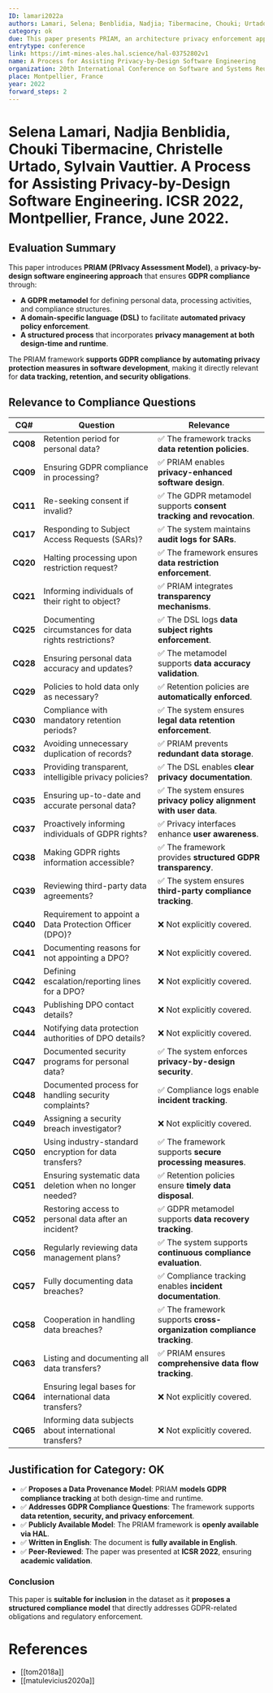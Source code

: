 ```yaml
---
ID: lamari2022a
authors: Lamari, Selena; Benblidia, Nadjia; Tibermacine, Chouki; Urtado, Christelle; Vauttier, Sylvain
category: ok
due: This paper presents PRIAM, an architecture privacy enforcement approach integrating a GDPR metamodel, a domain-specific language (DSL), and a structured process to assist privacy-by-design software engineering.
entrytype: conference
link: https://imt-mines-ales.hal.science/hal-03752802v1
name: A Process for Assisting Privacy-by-Design Software Engineering
organization: 20th International Conference on Software and Systems Reuse (ICSR 2022)
place: Montpellier, France
year: 2022
forward_steps: 2
---
```

# Selena Lamari, Nadjia Benblidia, Chouki Tibermacine, Christelle Urtado, Sylvain Vauttier. A Process for Assisting Privacy-by-Design Software Engineering. ICSR 2022, Montpellier, France, June 2022.

## Evaluation Summary

This paper introduces **PRIAM (PRIvacy Assessment Model)**, a **privacy-by-design software engineering approach** that ensures **GDPR compliance** through:

- **A GDPR metamodel** for defining personal data, processing activities, and compliance structures.
- **A domain-specific language (DSL)** to facilitate **automated privacy policy enforcement**.
- **A structured process** that incorporates **privacy management at both design-time and runtime**.

The PRIAM framework **supports GDPR compliance by automating privacy protection measures in software development**, making it directly relevant for **data tracking, retention, and security obligations**.

## Relevance to Compliance Questions

| **CQ#** | **Question** | **Relevance** |
|---------|------------|-------------|
| **CQ08** | Retention period for personal data? | ✅ The framework tracks **data retention policies**. |
| **CQ09** | Ensuring GDPR compliance in processing? | ✅ PRIAM enables **privacy-enhanced software design**. |
| **CQ11** | Re-seeking consent if invalid? | ✅ The GDPR metamodel supports **consent tracking and revocation**. |
| **CQ17** | Responding to Subject Access Requests (SARs)? | ✅ The system maintains **audit logs for SARs**. |
| **CQ20** | Halting processing upon restriction request? | ✅ The framework ensures **data restriction enforcement**. |
| **CQ21** | Informing individuals of their right to object? | ✅ PRIAM integrates **transparency mechanisms**. |
| **CQ25** | Documenting circumstances for data rights restrictions? | ✅ The DSL logs **data subject rights enforcement**. |
| **CQ28** | Ensuring personal data accuracy and updates? | ✅ The metamodel supports **data accuracy validation**. |
| **CQ29** | Policies to hold data only as necessary? | ✅ Retention policies are **automatically enforced**. |
| **CQ30** | Compliance with mandatory retention periods? | ✅ The system ensures **legal data retention enforcement**. |
| **CQ32** | Avoiding unnecessary duplication of records? | ✅ PRIAM prevents **redundant data storage**. |
| **CQ33** | Providing transparent, intelligible privacy policies? | ✅ The DSL enables **clear privacy documentation**. |
| **CQ35** | Ensuring up-to-date and accurate personal data? | ✅ The system ensures **privacy policy alignment with user data**. |
| **CQ37** | Proactively informing individuals of GDPR rights? | ✅ Privacy interfaces enhance **user awareness**. |
| **CQ38** | Making GDPR rights information accessible? | ✅ The framework provides **structured GDPR transparency**. |
| **CQ39** | Reviewing third-party data agreements? | ✅ The system ensures **third-party compliance tracking**. |
| **CQ40** | Requirement to appoint a Data Protection Officer (DPO)? | ❌ Not explicitly covered. |
| **CQ41** | Documenting reasons for not appointing a DPO? | ❌ Not explicitly covered. |
| **CQ42** | Defining escalation/reporting lines for a DPO? | ❌ Not explicitly covered. |
| **CQ43** | Publishing DPO contact details? | ❌ Not explicitly covered. |
| **CQ44** | Notifying data protection authorities of DPO details? | ❌ Not explicitly covered. |
| **CQ47** | Documented security programs for personal data? | ✅ The system enforces **privacy-by-design security**. |
| **CQ48** | Documented process for handling security complaints? | ✅ Compliance logs enable **incident tracking**. |
| **CQ49** | Assigning a security breach investigator? | ❌ Not explicitly covered. |
| **CQ50** | Using industry-standard encryption for data transfers? | ✅ The framework supports **secure processing measures**. |
| **CQ51** | Ensuring systematic data deletion when no longer needed? | ✅ Retention policies ensure **timely data disposal**. |
| **CQ52** | Restoring access to personal data after an incident? | ✅ GDPR metamodel supports **data recovery tracking**. |
| **CQ56** | Regularly reviewing data management plans? | ✅ The system supports **continuous compliance evaluation**. |
| **CQ57** | Fully documenting data breaches? | ✅ Compliance tracking enables **incident documentation**. |
| **CQ58** | Cooperation in handling data breaches? | ✅ The framework supports **cross-organization compliance tracking**. |
| **CQ63** | Listing and documenting all data transfers? | ✅ PRIAM ensures **comprehensive data flow tracking**. |
| **CQ64** | Ensuring legal bases for international data transfers? | ❌ Not explicitly covered. |
| **CQ65** | Informing data subjects about international transfers? | ❌ Not explicitly covered. |

## Justification for Category: OK

- ✅ **Proposes a Data Provenance Model**: PRIAM **models GDPR compliance tracking** at both design-time and runtime.  
- ✅ **Addresses GDPR Compliance Questions**: The framework supports **data retention, security, and privacy enforcement**.  
- ✅ **Publicly Available Model**: The PRIAM framework is **openly available via HAL**.  
- ✅ **Written in English**: The document is **fully available in English**.  
- ✅ **Peer-Reviewed**: The paper was presented at **ICSR 2022**, ensuring **academic validation**.

### **Conclusion**
This paper is **suitable for inclusion** in the dataset as it **proposes a structured compliance model** that directly addresses GDPR-related obligations and regulatory enforcement.

# References

- [[tom2018a]]
- [[matulevicius2020a]]